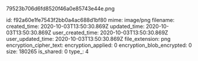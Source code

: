 79523b706d6fd8520f46a0e85743e44e.png

id: f92a60e1fe7543f2bb0a4ac688d1bf80
mime: image/png
filename: 
created_time: 2020-10-03T13:50:30.869Z
updated_time: 2020-10-03T13:50:30.869Z
user_created_time: 2020-10-03T13:50:30.869Z
user_updated_time: 2020-10-03T13:50:30.869Z
file_extension: png
encryption_cipher_text: 
encryption_applied: 0
encryption_blob_encrypted: 0
size: 180265
is_shared: 0
type_: 4